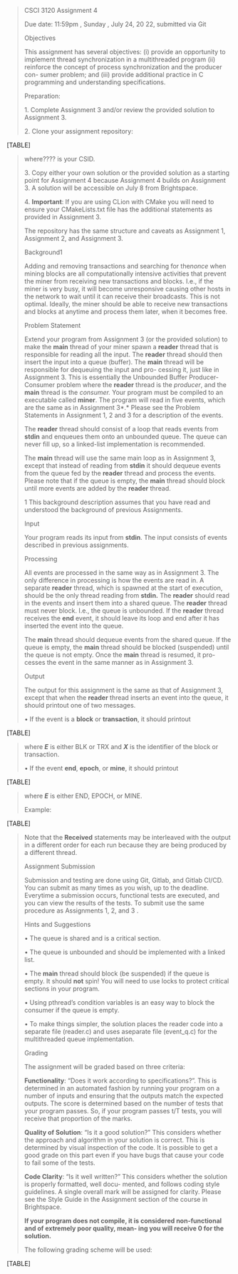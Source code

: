 > CSCI 3120 Assignment 4
>
> Due date: 11:59pm , Sunday , July 24, 20 22, submitted via Git
>
> Objectives
>
> This assignment has several objectives: (i) provide an opportunity to implement thread synchronization in a multithreaded program (ii) reinforce the concept of process synchronization and the producer con- sumer problem; and (iii) provide additional practice in C programming and understanding specifications.
>
> Preparation:
>
> 1\. Complete Assignment 3 and/or review the provided solution to Assignment 3.
>
> 2\. Clone your assignment repository:

[TABLE]

> where???? is your CSID.
>
> 3\. Copy either your own solution or the provided solution as a starting point for Assignment 4 because Assignment 4 builds on Assignment 3. A solution will be accessible on July 8 from Brightspace.
>
> 4\. **Important**: If you are using CLion with CMake you will need to ensure your CMakeLists.txt file has the additional statements as provided in Assignment 3.
>
> The repository has the same structure and caveats as Assignment 1, Assignment 2, and Assignment 3.
>
> Background1
>
> Adding and removing transactions and searching for the*nonce* when mining blocks are all computationally intensive activities that prevent the miner from receiving new transactions and blocks. I.e., if the miner is very busy, it will become unresponsive causing other hosts in the network to wait until it can receive their broadcasts. This is not optimal. Ideally, the miner should be able to receive new transactions and blocks at anytime and process them later, when it becomes free.
>
> Problem Statement
>
> Extend your program from Assignment 3 (or the provided solution) to make the **main** thread of your miner spawn a **reader** thread that is responsible for reading all the input. The **reader** thread should then insert the input into a queue (buffer). The **main** thread will be responsible for dequeuing the input and pro- cessing it, just like in Assignment 3. This is essentially the Unbounded Buffer Producer-Consumer problem where the **reader** thread is the *producer*, and the **main** thread is the *consumer.* Your program must be compiled to an executable called **miner**. The program will read in five events, which are the same as in Assignment 3*.* Please see the Problem Statements in Assignment 1, 2 and 3 for a description of the events.
>
> The **reader** thread should consist of a loop that reads events from **stdin** and enqueues them onto an unbounded queue. The queue can never fill up, so a linked-list implementation is recommended.
>
> The **main** thread will use the same main loop as in Assignment 3, except that instead of reading from **stdin** it should dequeue events from the queue fed by the **reader** thread and process the events. Please note that if the queue is empty, the **main** thread should block until more events are added by the **reader** thread.
>
> 1 This background description assumes that you have read and understood the background of previous Assignments.
>
> Input
>
> Your program reads its input from **stdin**. The input consists of events described in previous assignments.
>
> Processing
>
> All events are processed in the same way as in Assignment 3. The only difference in processing is how the events are read in. A separate **reader** thread, which is spawned at the start of execution, should be the only thread reading from **stdin.** The **reader** should read in the events and insert them into a shared queue. The **reader** thread must never block. I.e., the queue is unbounded. If the **reader** thread receives the **end** event, it should leave its loop and end after it has inserted the event into the queue.
>
> The **main** thread should dequeue events from the shared queue. If the queue is empty, the **main** thread should be blocked (suspended) until the queue is not empty. Once the **main** thread is resumed, it pro- cesses the event in the same manner as in Assignment 3.
>
> Output
>
> The output for this assignment is the same as that of Assignment 3, except that when the **reader** thread inserts an event into the queue, it should printout one of two messages.
>
> • If the event is a **block** or **transaction**, it should printout

[TABLE]

> where ***E*** is either BLK or TRX and ***X*** is the identifier of the block or transaction.
>
> • If the event **end**, **epoch**, or **mine**, it should printout

[TABLE]

> where ***E*** is either END, EPOCH, or MINE.
>
> Example:

[TABLE]

> Note that the **Received** statements may be interleaved with the output in a different order for each run because they are being produced by a different thread.
>
> Assignment Submission
>
> Submission and testing are done using Git, Gitlab, and Gitlab CI/CD. You can submit as many times as you wish, up to the deadline. Everytime a submission occurs, functional tests are executed, and you can view the results of the tests. To submit use the same procedure as Assignments 1, 2, and 3 .
>
> Hints and Suggestions
>
> • The queue is shared and is a critical section.
>
> • The queue is unbounded and should be implemented with a linked list.
>
> • The **main** thread should block (be suspended) if the queue is empty. It should **not** spin! You will need to use locks to protect critical sections in your program.
>
> • Using pthread’s condition variables is an easy way to block the consumer if the queue is empty.
>
> • To make things simpler, the solution places the reader code into a separate file (reader.c) and uses aseparate file (event_q.c) for the multithreaded queue implementation.
>
> Grading
>
> The assignment will be graded based on three criteria:
>
> **Functionality**: “Does it work according to specifications?”. This is determined in an automated fashion by running your program on a number of inputs and ensuring that the outputs match the expected outputs. The score is determined based on the number of tests that your program passes. So, if your program passes t/T tests, you will receive that proportion of the marks.
>
> **Quality of Solution**: “Is it a good solution?” This considers whether the approach and algorithm in your solution is correct. This is determined by visual inspection of the code. It is possible to get a good grade on this part even if you have bugs that cause your code to fail some of the tests.
>
> **Code Clarity**: “Is it well written?” This considers whether the solution is properly formatted, well docu- mented, and follows coding style guidelines. A single overall mark will be assigned for clarity. Please see the Style Guide in the Assignment section of the course in Brightspace.
>
> **If your program does not compile, it is considered non-functional and of extremely poor quality, mean- ing you will receive 0 for the solution.**
>
> The following grading scheme will be used:

[TABLE]
